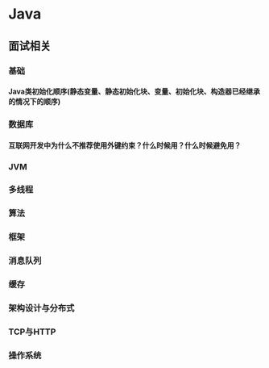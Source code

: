 # Java

## 面试相关
### 基础
#### Java类初始化顺序(静态变量、静态初始化块、变量、初始化块、构造器已经继承的情况下的顺序)

### 数据库
#### 互联网开发中为什么不推荐使用外键约束？什么时候用？什么时候避免用？

### JVM

### 多线程

### 算法

### 框架

### 消息队列

### 缓存

### 架构设计与分布式


### TCP与HTTP

### 操作系统
